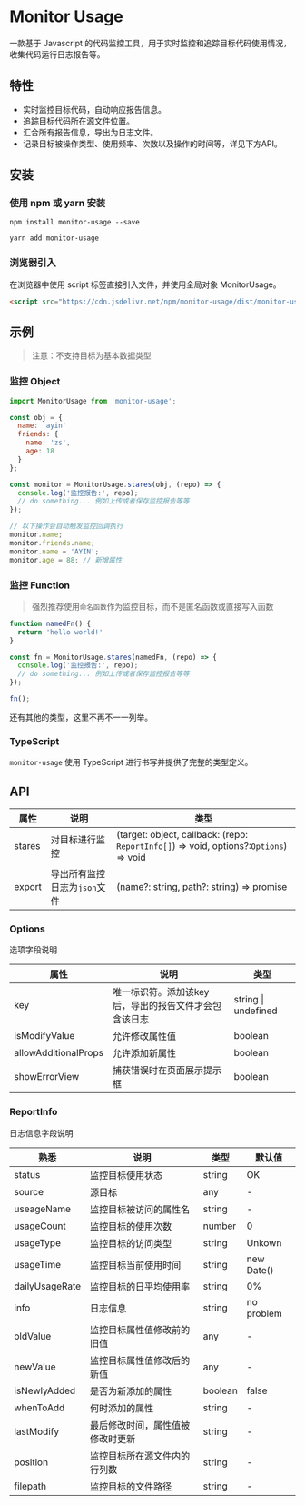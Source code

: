 # Monitor Usage

一款基于 Javascript 的代码监控工具，用于实时监控和追踪目标代码使用情况，收集代码运行日志报告等。

## 特性

- 实时监控目标代码，自动响应报告信息。
- 追踪目标代码所在源文件位置。
- 汇合所有报告信息，导出为日志文件。
- 记录目标被操作类型、使用频率、次数以及操作的时间等，详见下方API。

## 安装

### 使用 npm 或 yarn 安装

```shell
npm install monitor-usage --save
```

```shell
yarn add monitor-usage
```

### 浏览器引入

在浏览器中使用 script 标签直接引入文件，并使用全局对象 MonitorUsage。

```html
<script src="https://cdn.jsdelivr.net/npm/monitor-usage/dist/monitor-usage.js"></script>
```

## 示例

> 注意：不支持目标为基本数据类型

### 监控 Object

```js
import MonitorUsage from 'monitor-usage';

const obj = {
  name: 'ayin'
  friends: {
    name: 'zs',
    age: 18
  }
};

const monitor = MonitorUsage.stares(obj, (repo) => {
  console.log('监控报告:', repo);
  // do something... 例如上传或者保存监控报告等等
});

// 以下操作会自动触发监控回调执行
monitor.name;
monitor.friends.name;
monitor.name = 'AYIN';
monitor.age = 88; // 新增属性
```

### 监控 Function

> 强烈推荐使用`命名函数`作为监控目标，而不是匿名函数或直接写入函数

```js
function namedFn() {
  return 'hello world!'
}

const fn = MonitorUsage.stares(namedFn, (repo) => {
  console.log('监控报告:', repo);
  // do something... 例如上传或者保存监控报告等等
});

fn();
```

还有其他的类型，这里不再不一一列举。

### TypeScript

`monitor-usage` 使用 TypeScript 进行书写并提供了完整的类型定义。

## API

| 属性   | 说明                         | 类型                                                         |
| ------ | ---------------------------- | ------------------------------------------------------------ |
| stares | 对目标进行监控               | (target: object, callback: (repo:  `ReportInfo[]`) => void, options?:`Options`) => void |
| export | 导出所有监控日志为`json`文件 | (name?: string, path?: string) => promise<string>            |

### Options 

选项字段说明

| 属性                 | 说明                                                  | 类型                |
| -------------------- | ----------------------------------------------------- | ------------------- |
| key                  | 唯一标识符。添加该key后，导出的报告文件才会包含该日志 | string \| undefined |
| isModifyValue        | 允许修改属性值                                        | boolean             |
| allowAdditionalProps | 允许添加新属性                                        | boolean             |
| showErrorView        | 捕获错误时在页面展示提示框                            | boolean             |

### ReportInfo

日志信息字段说明

| 熟悉           | 说明                             | 类型    | 默认值     |
| -------------- | -------------------------------- | ------- | ---------- |
| status         | 监控目标使用状态                 | string  | OK         |
| source         | 源目标                           | any     | -          |
| useageName     | 监控目标被访问的属性名           | string  | -          |
| usageCount     | 监控目标的使用次数               | number  | 0          |
| usageType      | 监控目标的访问类型               | string  | Unkown     |
| usageTime      | 监控目标当前使用时间             | string  | new Date() |
| dailyUsageRate | 监控目标的日平均使用率           | string  | 0%         |
| info           | 日志信息                         | string  | no problem |
| oldValue       | 监控目标属性值修改前的旧值       | any     | -          |
| newValue       | 监控目标属性值修改后的新值       | any     | -          |
| isNewlyAdded   | 是否为新添加的属性               | boolean | false      |
| whenToAdd      | 何时添加的属性                   | string  | -          |
| lastModify     | 最后修改时间，属性值被修改时更新 | string  | -          |
| position       | 监控目标所在源文件内的行列数     | string  | -          |
| filepath       | 监控目标的文件路径               | string  | -          |

